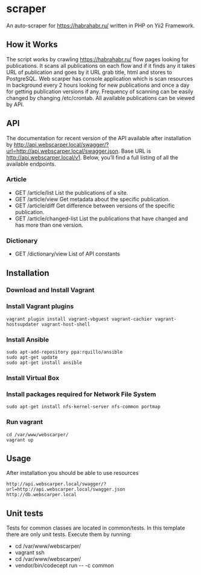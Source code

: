 scraper
=======
An auto-scraper for https://habrahabr.ru/ written in PHP on Yii2 Framework.

## How it Works

The script works by crawling https://habrahabr.ru/ flow pages looking for publications.
It scans all publications on each flow and if it finds any it takes URL of publication and goes by it URL grab title, html and stores to PostgreSQL.
Web scarper has console application which is scan resources in background every 2 hours looking for new publications and once a day for getting publication versions if any.
Frequency of scanning can be easily changed by changing /etc/crontab.
All available publications can be viewed by API.

## API

The documentation for recent version of the API available after installation by http://api.webscarper.local/swagger/?url=http://api.webscarper.local/swagger.json.
Base URL is http://api.webscarper.local/v1.
Below, you’ll find a full listing of all the available endpoints.

### Article

* GET /article/list List the publications of a site.
* GET /article/view Get metadata about the specific publication.
* GET /article/diff Get difference between versions of the specific publication.
* GET /article/changed-list List the publications that have changed and has more than one version.

### Dictionary
* GET /dictionary/view List of API constants

## Installation

### Download and Install Vagrant
### Install Vagrant plugins
```
vagrant plugin install vagrant-vbguest vagrant-cachier vagrant-hostsupdater vagrant-host-shell
```
### Install Ansible
```
sudo apt-add-repository ppa:rquillo/ansible
sudo apt-get update
sudo apt-get install ansible
```
### Install Virtual Box
### Install packages required for Network File System
```
sudo apt-get install nfs-kernel-server nfs-common portmap
```
### Run vagrant
```
cd /var/www/webscarper/
vagrant up
```

## Usage

After installation you should be able to use resources
```
http://api.webscarper.local/swagger/?url=http://api.webscarper.local/swagger.json
http://db.webscarper.local
```

## Unit tests

Tests for common classes are located in common/tests. In this template there are only unit tests. Execute them by running:
* cd /var/www/webscarper/
* vagrant ssh
* cd /var/www/webscarper/
* vendor/bin/codecept run -- -c common
